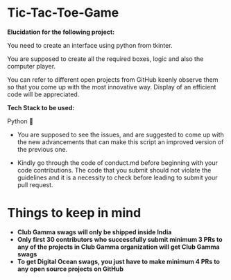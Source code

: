 # Tic-Tac-Toe-Game

**Elucidation for the following project:**

You need to create an interface using python from tkinter. 

You are supposed to create all the required boxes, logic and also the computer player.

You can refer to different open projects from GitHub keenly observe them so that you come up with the most innovative way. Display of an efficient code will be appreciated.

**Tech Stack to be used:** 

Python 🐍

- You are supposed to see the issues, and are suggested to come up with the new advancements that can make this script an improved version of the previous one.

- Kindly go through the code of conduct.md before beginning with your code contributions. The code that you  submit should not violate the guidelines and it is a necessity to check before leading to submit your pull request.


# Things to keep in mind

  - **Club Gamma swags will only be shipped inside India**
  - **Only first 30 contributors who successfully submit minimum 3 PRs to any of the projects in Club Gamma organization will get Club Gamma swags**
  - **To get Digital Ocean swags, you just have to make minimum 4 PRs to any open source projects on GitHub**
